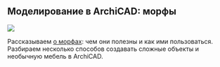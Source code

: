 ## Моделирование в ArchiCAD: морфы

![](/img/ARC_56/Untitled-2.png#rounded)

Рассказываем [о морфах](https://softculture.cc/blog/entries/articles/archicad-shapes): чем они полезны и как ими пользоваться. Разбираем несколько способов создавать сложные объекты и необычную мебель в ArchiCAD.

